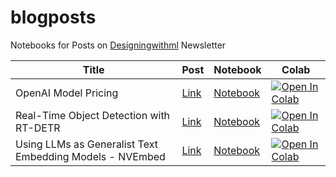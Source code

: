 # blogposts

Notebooks for Posts on [Designingwithml](https://newsletter.victordibia.com/) Newsletter

| Title                                                    | Post                                                                                 | Notebook                                    | Colab                                                                                                                                                                                     |
| -------------------------------------------------------- | ------------------------------------------------------------------------------------ | ------------------------------------------- | ----------------------------------------------------------------------------------------------------------------------------------------------------------------------------------------- |
| OpenAI Model Pricing                                     | [Link](https://newsletter.victordibia.com/p/top-5-ai-announcements-and-implications) | [Notebook](/notebooks/openai_pricing.ipynb) | [![Open In Colab](https://colab.research.google.com/assets/colab-badge.svg)](https://colab.research.google.com/github/designingwithml/blogposts/blob/main/notebooks/openai_pricing.ipynb) |
| Real-Time Object Detection with RT-DETR                  | [Link](https://substack.com/@victordibia/note/c-61092945)                            | [Notebook](/notebooks/rt_detr.ipynb)        | [![Open In Colab](https://colab.research.google.com/assets/colab-badge.svg)](https://colab.research.google.com/github/designingwithml/blogposts/blob/main/notebooks/rt_detr.ipynb)        |
| Using LLMs as Generalist Text Embedding Models - NVEmbed | [Link](https://newsletter.victordibia.com/p/top-5-ai-announcements-and-implications) | [Notebook](/text-embeddings/nv_embed.ipynb) | [![Open In Colab](https://colab.research.google.com/assets/colab-badge.svg)](https://colab.research.google.com/github/designingwithml/blogposts/blob/main/text-embeddings/nv_embed.ipynb) |
